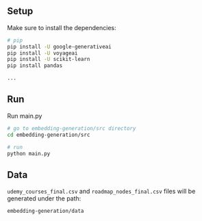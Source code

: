 ## Setup

Make sure to install the dependencies:

```bash
# pip
pip install -U google-generativeai 
pip install -U voyageai
pip install -U scikit-learn
pip install pandas

...

```
## Run
Run main.py

```bash
# go to embedding-generation/src directory
cd embedding-generation/src

```

```bash
# run 
python main.py
```

## Data

```udemy_courses_final.csv``` and ```roadmap_nodes_final.csv``` files will be generated under the path:

```bash
embedding-generation/data

```
